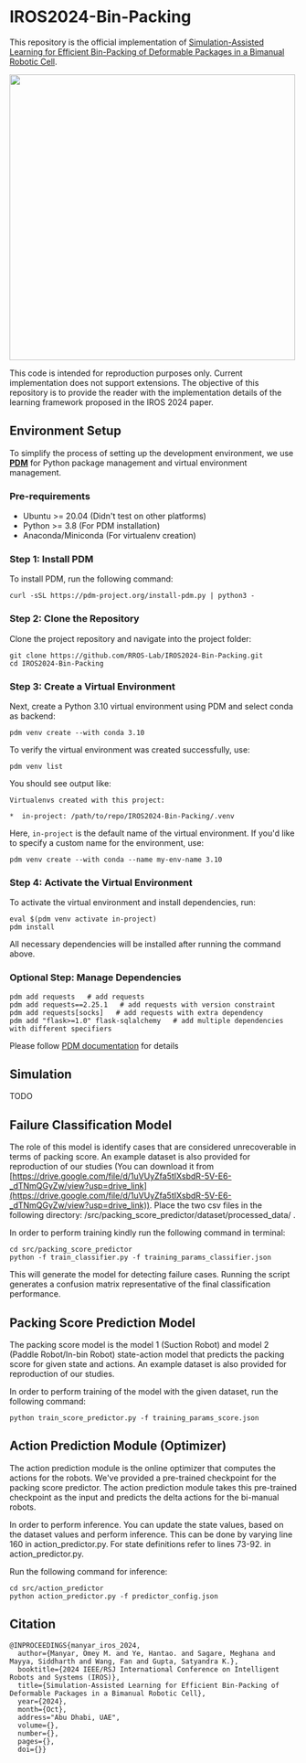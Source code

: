 # IROS2024-Bin-Packing
This repository is the official implementation of [Simulation-Assisted Learning for Efficient Bin-Packing of Deformable Packages in a Bimanual Robotic Cell](https://sites.google.com/usc.edu/bimanual-binpacking/home).

<img src="./assets/bi-manual-binpacking.gif" width="500px"></img>

This code is intended for reproduction purposes only. Current implementation does not support extensions. The objective of this repository is to provide the reader with the implementation details of the learning framework proposed in the IROS 2024 paper.
## Environment Setup

To simplify the process of setting up the development environment, we use **[PDM](https://pdm-project.org/en/latest/)** for Python package management and virtual environment management.

### Pre-requirements

- Ubuntu >= 20.04 (Didn't test on other platforms)
- Python >= 3.8 (For PDM installation)
- Anaconda/Miniconda (For virtualenv creation)

### Step 1: Install PDM

To install PDM, run the following command:

```shell
curl -sSL https://pdm-project.org/install-pdm.py | python3 -
```

### Step 2: Clone the Repository

Clone the project repository and navigate into the project folder:

```shell
git clone https://github.com/RROS-Lab/IROS2024-Bin-Packing.git
cd IROS2024-Bin-Packing
```

### Step 3: Create a Virtual Environment

Next, create a Python 3.10 virtual environment using PDM and select conda as backend:

```shell
pdm venv create --with conda 3.10
```

To verify the virtual environment was created successfully, use:

```shell
pdm venv list
```

You should see output like:

```shell
Virtualenvs created with this project:

*  in-project: /path/to/repo/IROS2024-Bin-Packing/.venv
```

Here, `in-project` is the default name of the virtual environment. If you'd like to specify a custom name for the environment, use:

```shell
pdm venv create --with conda --name my-env-name 3.10
```

### Step 4: Activate the Virtual Environment

To activate the virtual environment and install dependencies, run:

```shell
eval $(pdm venv activate in-project)
pdm install
```

All necessary dependencies will be installed after running the command above.

### Optional Step: Manage Dependencies

```shell
pdm add requests   # add requests
pdm add requests==2.25.1   # add requests with version constraint
pdm add requests[socks]   # add requests with extra dependency
pdm add "flask>=1.0" flask-sqlalchemy   # add multiple dependencies with different specifiers
```

Please follow [PDM documentation](https://pdm-project.org/en/latest/usage/dependency/) for details

## Simulation

TODO

## Failure Classification Model
The role of this model is identify cases that are considered unrecoverable in terms of packing score.
An example dataset is also provided for reproduction of our studies (You can download it from [https://drive.google.com/file/d/1uVUyZfa5tIXsbdR-5V-E6-_dTNmQGyZw/view?usp=drive_link](https://drive.google.com/file/d/1uVUyZfa5tIXsbdR-5V-E6-_dTNmQGyZw/view?usp=drive_link)).
Place the two csv files in the following directory: /src/packing_score_predictor/dataset/processed_data/ .

In order to perform training kindly run the following command in terminal:
```Failure Classifier
cd src/packing_score_predictor
python -f train_classifier.py -f training_params_classifier.json
```
This will generate the model for detecting failure cases. Running the script generates a confusion matrix representative of the final classification performance.

## Packing Score Prediction Model
The packing score model is the model 1 (Suction Robot) and model 2 (Paddle Robot/In-bin Robot) state-action model that predicts the packing score for given state and actions.
An example dataset is also provided for reproduction of our studies.

In order to perform training of the model with the given dataset, run the following command:
```Inferencing Packing Score Prediction Model
python train_score_predictor.py -f training_params_score.json
```

## Action Prediction Module (Optimizer)
The action prediction module is the online optimizer that computes the actions for the robots. 
We've provided a pre-trained checkpoint for the packing score predictor.
The action prediction module takes this pre-trained checkpoint as the input and predicts the delta actions for the bi-manual robots.

In order to perform inference. You can update the state values, based on the dataset values and perform inference. This can be done by varying line 160 in action_predictor.py. For state definitions refer to lines 73-92. in action_predictor.py. 

Run the following command for inference:
```Action Prediction
cd src/action_predictor
python action_predictor.py -f predictor_config.json
```


## Citation

```
@INPROCEEDINGS{manyar_iros_2024,
  author={Manyar, Omey M. and Ye, Hantao. and Sagare, Meghana and Mayya, Siddharth and Wang, Fan and Gupta, Satyandra K.},
  booktitle={2024 IEEE/RSJ International Conference on Intelligent Robots and Systems (IROS)}, 
  title={Simulation-Assisted Learning for Efficient Bin-Packing of Deformable Packages in a Bimanual Robotic Cell}, 
  year={2024},
  month={Oct},
  address="Abu Dhabi, UAE", 
  volume={},
  number={},
  pages={},
  doi={}}
```